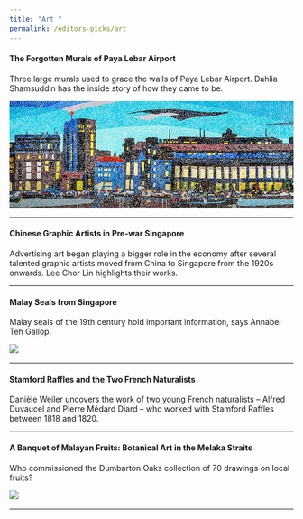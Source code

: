```yaml
---
title: "Art "
permalink: /editors-picks/art
---
```

#### <a target="_blank" href="/vol-17/issue-2/jul-sep-2021/murals" style="text-decoration: none; font-weight: bold;"> The Forgotten Murals of Paya Lebar Airport</a>
 <p>Three large murals used to grace the walls of Paya Lebar Airport. Dahlia Shamsuddin has the inside story of how they came to be.</p> 
 <img src="/images/vol-17-issue-2/murals/Mural_Main2.jpg" style="width:800px;"> 
 <hr clear="left">
 
#### <a target="_blank" href="/vol-17/issue-2/jul-sep-2021/chinese-artists" style="text-decoration: none; font-weight: bold;"> Chinese Graphic Artists in Pre-war Singapore</a>
 <p>Advertising art began playing a bigger role in the economy after several talented graphic artists moved from China to Singapore from the 1920s onwards. Lee Chor Lin highlights their works. </p>
 <hr clear="left">

#### <a target="_blank" href="/vol-16/issue-1/apr-jun-2020/malay-seals" style="text-decoration: none; font-weight: bold;"> Malay Seals from Singapore</a>
<p>Malay seals of the 19th century hold important information, says Annabel Teh Gallop.</p>
<img src="/images/Vol-16-issue-1/malay-seals/temenggung.png" style="float:center; width:600px; height:auto;">
<hr clear="left">		

#### <a target="_blank" href="/vol-16/issue-2/jul-sep-20/raffles" style="text-decoration: none; font-weight: bold;"> Stamford Raffles and the Two French Naturalists</a>
<p>Danièle Weiler uncovers the work of two young French naturalists – Alfred Duvaucel and Pierre Médard Diard – who worked with Stamford Raffles between 1818 and 1820.</p>
 <hr clear="left">

#### <a target="_blank" href="/vol-17/issue-1/apr-jun-2021/malayan-fruits" style="text-decoration: none; font-weight: bold;"> A Banquet of Malayan Fruits: Botanical Art in the Melaka Straits</a> 
<p>Who commissioned the Dumbarton Oaks collection of 70 drawings on local fruits? </p>
<img  src="/images/Vol-17-issue-/malayan-fruits/ananas.jpg">

<hr clear="left">